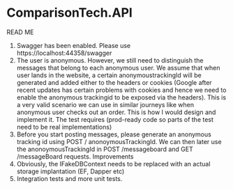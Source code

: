 # ComparisonTech.API
READ ME
1)	Swagger has been enabled. Please use https://localhost:44358/swagger
2)	The user is anonymous. However, we still need to distinguish the messages that belong to each anonymous user. We assume that when user lands in the website, a certain anonymoustrackingId will be generated and added either to the headers or cookies (Google after recent updates has certain problems with cookies and hence we need to enable the anonymous trackingid to be exposed via the headers). This is a very valid scenario we can use in similar journeys like when anonymous user checks out an order. This is how I would design and implement it. The test requires (prod-ready code so parts of the test need to be real implementations)
3)	Before you start posting messages, please generate an anonymous tracking id using POST / anonoymousTrackingId. We can then later use the anonoymousTrackingId in POST /messageboard and GET /messageBoard requests.
Improvements
1)	Obviously, the IFakeDBContext needs to be replaced with an actual storage implantation (EF, Dapper etc)
2)	Integration tests and more unit tests.
